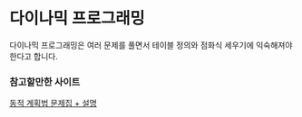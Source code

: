 # 다이나믹 프로그래밍
다이나믹 프로그래밍은 여러 문제를 풀면서 테이블 정의와 점화식 세우기에 익숙해져야한다고 합니다.  

### 참고할만한 사이트
[동적 계획법 문제집 + 설명](https://www.acmicpc.net/workbook/view/4301)
